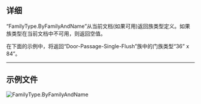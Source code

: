 ## 详细
“FamilyType.ByFamilyAndName”从当前文档(如果可用)返回族类型定义。如果族类型在当前文档中不可用，则返回空值。

在下面的示例中，将返回“Door-Passage-Single-Flush”族中的门族类型“36” x 84”。
___
## 示例文件

![FamilyType.ByFamilyAndName](./Revit.Elements.FamilyType.ByFamilyAndName_img.jpg)
